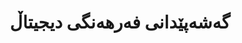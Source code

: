 ---
title: "گەشەپێدانی فەرهەنگی دیجیتاڵ"
meta_title: "فەرهەنگی دیجیتاڵی کوردی - سەرچاوەی لێکسیکۆگرافی فراوان"
description: "گەشەپێدانی فەرهەنگە دیجیتاڵە فراوانەکان لەگەڵ پەیوەندی واتاشناسی و داپۆشینی نێوان-شێوەزاری."
draft: false
---
